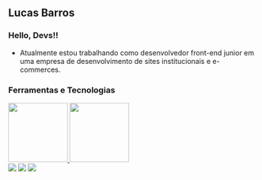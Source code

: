 ## Lucas Barros
### Hello, Devs!!

- Atualmente estou trabalhando como desenvolvedor front-end junior em uma empresa de desenvolvimento de sites institucionais e e-commerces.

### Ferramentas e Tecnologias

<link rel="stylesheet" href="https://cdn.jsdelivr.net/gh/devicons/devicon@v2.15.1/devicon.min.css"> <link rel="stylesheet" href="https://cdn.jsdelivr.net/gh/devicons/devicon@v2.15.1/devicon.min.css"> <link rel="stylesheet" href="https://cdn.jsdelivr.net/gh/devicons/devicon@v2.15.1/devicon.min.css"> <link rel="stylesheet" href="https://cdn.jsdelivr.net/gh/devicons/devicon@v2.15.1/devicon.min.css"> <link rel="stylesheet" href="https://cdn.jsdelivr.net/gh/devicons/devicon@v2.15.1/devicon.min.css">

<div>
<a href="https://github.com/seu-usuário-aqui">
<img height="120em" src="https://github-readme-stats.vercel.app/api/top-langs/?username=lgbarros&layout=compact&langs_count=7&theme=dracula"/>
<img height="120em" src="https://github-readme-stats.vercel.app/api?username=lgbarros&show_icons=true&theme=dracula&include_all_commits=true&count_private=true"/>
</div>

  

<div>
<a href="https://instagram.com/lgbarross" target="_blank"><img src="https://img.shields.io/badge/-Instagram-%23E4405F?style=for-the-badge&logo=instagram&logoColor=white" target="_blank"></a>
<a href = "mailto:lucasg.barros.94@gmail.com"><img src="https://img.shields.io/badge/Gmail-D14836?style=for-the-badge&logo=gmail&logoColor=white" target="_blank"></a>
<a href="https://www.linkedin.com/in/lucas-gabriel-almeida-barros-7b504417b/ target="_blank"><img src="https://img.shields.io/badge/-LinkedIn-%230077B5?style=for-the-badge&logo=linkedin&logoColor=white" target="_blank"></a>   
</div>
